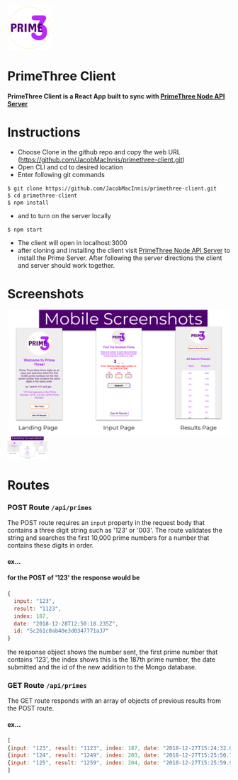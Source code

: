 ![PrimeThree logo](src/assets/primethree-logo-readme.png "PrimeThree Logo") 
# PrimeThree Client

#### PrimeThree Client is a React App built to sync with [PrimeThree Node API Server](https://github.com/JacobMacInnis/primethree-server)

# Instructions
- Choose Clone in the github repo and copy the web URL (https://github.com/JacobMacInnis/primethree-client.git)
- Open CLI and cd to desired location
- Enter following git commands
```
$ git clone https://github.com/JacobMacInnis/primethree-client.git
$ cd primethree-client
$ npm install
```
- and to turn on the server locally
```
$ npm start
```
- The client will open in localhost:3000
- after cloning and installing the client visit [PrimeThree Node API Server](https://github.com/JacobMacInnis/primethree-server) to install the Prime Server.  After following the server directions the client and server should work together.

# Screenshots

<img src='https://github.com/JacobMacInnis/primethree-server/blob/master/assets/primethree-mobile-screenshots.png?raw=true' alt='PrimeThree mobile screenshots'>

<img src='https://github.com/JacobMacInnis/primethree-server/blob/master/assets/primethree-desktop-screenshots.png?raw=true' alt='PrimeThree desktop screenshots' width='90vw'>



# Routes

### POST Route `/api/primes`
The POST route requires an `input` property in the request body that contains a three digit string such as '123' or '003'.  The route validates the string and searches the first 10,000 prime numbers for a number that contains these digits in order. 

#### ex...
#### for the POST of '123' the response would be

```javascript
{ 
  input: "123", 
  result: "1123", 
  index: 187, 
  date: "2018-12-28T12:50:18.235Z", 
  id: "5c261c0ab40e3d0347771a37"
}
```

the response object shows the number sent, the first prime number that contains '123', the index shows this is the 187th prime number, the date submitted and the id of the new addition to the Mongo database.

### GET Route `/api/primes`

The GET route responds with an array of objects of previous results from the POST route.

#### ex...

```javascript
[
{input: "123", result: "1123", index: 187, date: "2018-12-27T15:24:32.073Z", id: "5c24eeb07270f14beea"},
{input: "124", result: "1249", index: 203, date: "2018-12-27T15:25:50.759Z", id: "5c24eefe7270f14beea"},
{input: "125", result: "1259", index: 204, date: "2018-12-27T15:25:59.911Z", id: "5c24ef077270f14beea"}
]
```
